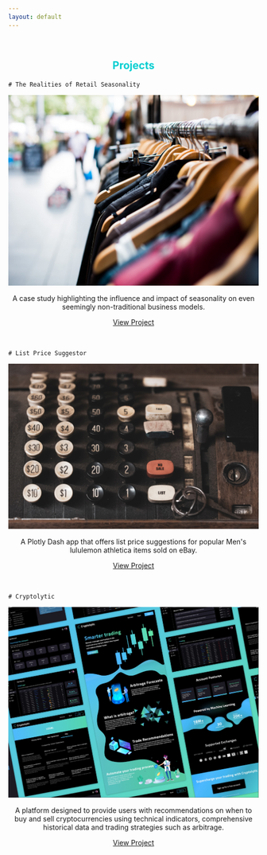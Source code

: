 ```yaml
---
layout: default
---
```

<br>

<h2 style='color:DarkTurquoise;text-align:center'>Projects</h2>

```
# The Realities of Retail Seasonality
```

![Retail](/assets/img/ebay_retail_resize.PNG)

<p style='text-align:center'>A case study highlighting the influence and impact of seasonality on even seemingly non-traditional business models.</p>

<p style='text-align:center'><a href='https://medium.com/@bickell.taylor/a-case-study-what-3-000-sales-on-ebay-taught-me-about-the-realities-of-retail-seasonality-85bc9421e2f4'>View Project</a></p>

<br>

```
# List Price Suggestor
```

![Register](/assets/img/list_price_suggestor.png)

<p style='text-align:center'>A Plotly Dash app that offers list price suggestions for popular Men's lululemon athletica items sold on eBay.</p>

<p style='text-align:center'><a href='https://list-price-suggestor.herokuapp.com/'>View Project</a></p>

<br>

```
# Cryptolytic
```

![Cryptolytic](/assets/img/Cryptolytic_App.PNG)


<p style='text-align:center'>A platform designed to provide users with recommendations on when to buy and sell cryptocurrencies using technical indicators, comprehensive historical data and trading strategies such as arbitrage.</p>

<p style='text-align:center'><a href='https://medium.com/@bickell.taylor/lambda-labs-introducing-cryptolytic-b9510f734a5f'>View Project</a></p>
